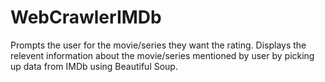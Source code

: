 # WebCrawlerIMDb

Prompts the user for the movie/series they want the rating. Displays the relevent information about the movie/series mentioned by user by picking up data from IMDb using Beautiful Soup.
